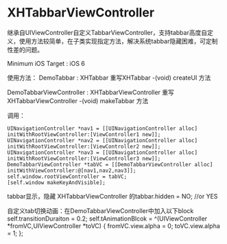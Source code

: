 # XHTabbarViewController
继承自UIViewController自定义TabbarViewController，支持tabbar高度自定义，使用方法较简单，在子类实现指定方法，解决系统tabbar隐藏困难，可定制性差的问题。

Minimum iOS Target : iOS 6

使用方法：
DemoTabbar : XHTabbar
重写XHTabbar
-(void) createUI 方法

DemoTabbarViewController : XHTabbarViewController
重写XHTabbarViewController
-(void) makeTabbar 方法

调用：

    UINavigationController *nav1 = [[UINavigationController alloc] initWithRootViewController:[ViewController1 new]];
    UINavigationController *nav2 = [[UINavigationController alloc] initWithRootViewController:[ViewController2 new]];
    UINavigationController *nav3 = [[UINavigationController alloc] initWithRootViewController:[ViewController3 new]];
    DemoTabbarViewController *tabVC = [[DemoTabbarViewController alloc] initWithViewController:@[nav1,nav2,nav3]];
    self.window.rootViewController = tabVC;
    [self.window makeKeyAndVisible];
    

tabbar显示，隐藏
XHTabbarViewController 的tabbar.hidden = NO; //or YES

自定义tab切换动画：在DemoTabbarViewController中加入以下block
    self.transitionDuraiton = 0.2;
    self.tAnimationBlcok = ^(UIViewController *fromVC,UIViewController *toVC)
    {
        fromVC.view.alpha = 0;
        toVC.view.alpha = 1;
    };

